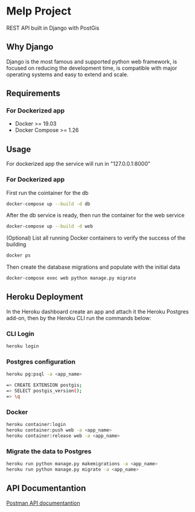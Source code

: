 # Melp Project
REST API built in Django with PostGis

## Why Django
Django is the most famous and supported python web framework, is focused on reducing the development time, is compatible with major operating systems and easy to extend and scale.

## Requirements
### For Dockerized app
- Docker >= 19.03
- Docker Compose >= 1.26

## Usage
For dockerized app the service will run in "127.0.0.1:8000"
### For Dockerized app
First run the cointainer for the db
```bash
docker-compose up --build -d db
```
After the db service is ready, then run the container for the web service 
```bash
docker-compose up --build -d web
```

(Optional) List all running Docker containers to verify the success of the building
```bash
docker ps
```

Then create the database migrations and populate with the initial data
```bash
docker-compose exec web python manage.py migrate
```

## Heroku Deployment
In the Heroku dashboard create an app and attach it the Heroku Postgres add-on, then by the Heroku CLI run the commands below:
### CLI Login
```bash
heroku login
```
### Postgres configuration
```bash
heroku pg:psql -a <app_name>
```
```bash
=> CREATE EXTENSION postgis;
=> SELECT postgis_version();
=> \q
```
### Docker
```bash
heroku container:login
heroku container:push web -a <app_name>
heroku container:release web -a <app_name>
```
### Migrate the data to Postgres
```bash
heroku run python manage.py makemigrations -a <app_name>
heroku run python manage.py migrate -a <app_name>
```

## API Documentantion
[Postman API documentantion](https://documenter.getpostman.com/view/12280244/T1LFoWF3)